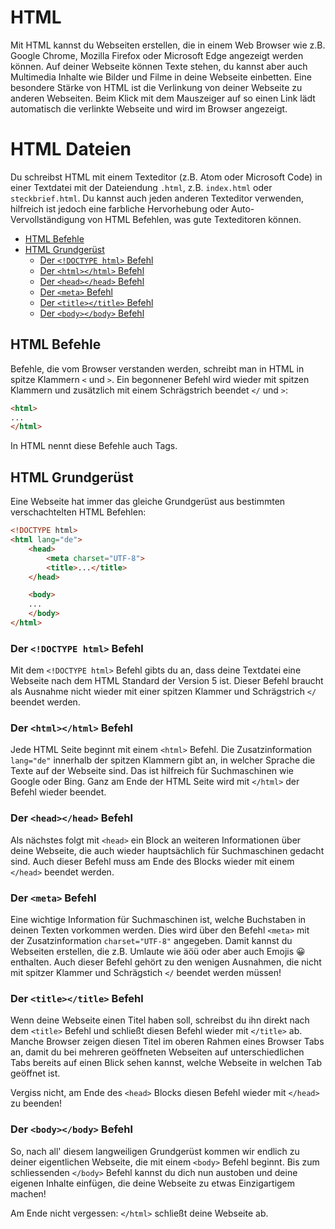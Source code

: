 # HTML

Mit HTML kannst du Webseiten erstellen, die in einem Web Browser wie z.B. Google Chrome, Mozilla Firefox oder Microsoft Edge angezeigt werden können. 
Auf deiner Webseite können Texte stehen, du kannst aber auch Multimedia Inhalte wie Bilder und Filme in deine Webseite einbetten.
Eine besondere Stärke von HTML ist die Verlinkung von deiner Webseite zu anderen Webseiten.
Beim Klick mit dem Mauszeiger auf so einen Link lädt automatisch die verlinkte Webseite und wird im Browser angezeigt.

# HTML Dateien

Du schreibst HTML mit einem Texteditor (z.B. Atom oder Microsoft Code) in einer Textdatei mit der Dateiendung `.html`, z.B. `index.html` oder `steckbrief.html`.
Du kannst auch jeden anderen Texteditor verwenden, hilfreich ist jedoch eine farbliche Hervorhebung oder Auto-Vervollständigung von HTML Befehlen, was gute Texteditoren können.

- [HTML Befehle](#html-befehle)
- [HTML Grundgerüst](#html-grundgerüst)
    - [Der `<!DOCTYPE html>` Befehl](#der-doctype-html-befehl)
    - [Der `<html></html>` Befehl](#der-htmlhtml-befehl)
    - [Der `<head></head>` Befehl](#der-headhead-befehl)
    - [Der `<meta>` Befehl](#der-meta-befehl)
    - [Der `<title></title>` Befehl](#der-titletitle-befehl)
    - [Der `<body></body>` Befehl](#der-bodybody-befehl)

## HTML Befehle

Befehle, die vom Browser verstanden werden, schreibt man in HTML in spitze Klammern `<` und `>`.
Ein begonnener Befehl wird wieder mit spitzen Klammern und zusätzlich mit einem Schrägstrich beendet `</` und `>`:

```html
<html>
...
</html>
```

In HTML nennt diese Befehle auch Tags.

## HTML Grundgerüst

Eine Webseite hat immer das gleiche Grundgerüst aus bestimmten verschachtelten HTML Befehlen:

```html
<!DOCTYPE html>
<html lang="de">
    <head>
        <meta charset="UTF-8">
        <title>...</title>
    </head>

    <body>
    ...
    </body>
</html>
```

### Der `<!DOCTYPE html>` Befehl

Mit dem `<!DOCTYPE html>` Befehl gibts du an, dass deine Textdatei eine Webseite nach dem HTML Standard der Version 5 ist.
Dieser Befehl braucht als Ausnahme nicht wieder mit einer spitzen Klammer und Schrägstrich `</` beendet werden.

### Der `<html></html>` Befehl

Jede HTML Seite beginnt mit einem `<html>` Befehl.
Die Zusatzinformation `lang="de"` innerhalb der spitzen Klammern gibt an, in welcher Sprache die Texte auf der Webseite sind.
Das ist hilfreich für Suchmaschinen wie Google oder Bing.
Ganz am Ende der HTML Seite wird mit `</html>` der Befehl wieder beendet.

### Der `<head></head>` Befehl

Als nächstes folgt mit `<head>` ein Block an weiteren Informationen über deine Webseite, die auch wieder hauptsächlich für Suchmaschinen gedacht sind.
Auch dieser Befehl muss am Ende des Blocks wieder mit einem `</head>` beendet werden. 

### Der `<meta>` Befehl

Eine wichtige Information für Suchmaschinen ist, welche Buchstaben in deinen Texten vorkommen werden.
Dies wird über den Befehl `<meta>` mit der Zusatzinformation `charset="UTF-8"` angegeben.
Damit kannst du Webseiten erstellen, die z.B. Umlaute wie äöü oder aber auch Emojis 😀 enthalten.
Auch dieser Befehl gehört zu den wenigen Ausnahmen, die nicht mit spitzer Klammer und Schrägstich `</` beendet werden müssen!

### Der `<title></title>` Befehl

Wenn deine Webseite einen Titel haben soll, schreibst du ihn direkt nach dem `<title>` Befehl und schließt diesen Befehl wieder mit `</title>` ab.
Manche Browser zeigen diesen Titel im oberen Rahmen eines Browser Tabs an, damit du bei mehreren geöffneten Webseiten auf unterschiedlichen Tabs bereits auf einen Blick sehen kannst, welche Webseite in welchen Tab geöffnet ist.

Vergiss nicht, am Ende des `<head>` Blocks diesen Befehl wieder mit `</head>` zu beenden!

### Der `<body></body>` Befehl

So, nach all' diesem langweiligen Grundgerüst kommen wir endlich zu deiner eigentlichen Webseite, die mit einem `<body>` Befehl beginnt.
Bis zum schliessenden `</body>` Befehl kannst du dich nun austoben und deine eigenen Inhalte einfügen, die deine Webseite zu etwas Einzigartigem machen!

Am Ende nicht vergessen: `</html>` schließt deine Webseite ab.
